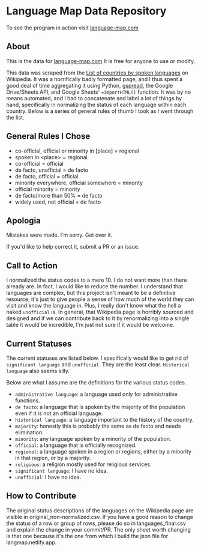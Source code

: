 # Language Map Data Repository

To see the program in action visit [language-map.com](https://language-map.com)

## About
This is the data for [language-map.com](https://language-map.com) It is free for
anyone to use or modify.

This data was scraped from the [List of countries by spoken languages][0] on
Wikipedia. It was a horrifically badly formatted page, and I thus spent a good
deal of time aggregating it using Python, [gspread][1], the Google Drive/Sheets
API, and Google Sheets' `=importHTML()` function. It was by no means automated,
and I had to concatenate and label a lot of things by hand, specifically in
normalizing the status of each language within each country. Below is a series
of general rules of thumb I took as I went through the list.

## General Rules I Chose
- co-official, official or minority in [place] = regional
- spoken in \<place\> = regional
- co-official = official
- de facto, unofficial = de facto
- de facto, official = official
- minority everywhere, official somewhere = minority
- official minority = minority
- de facto/more than 50% = de facto
- widely used, not official = de facto

## Apologia

Mistakes were made. I'm sorry. Get over it.

If you'd like to help correct it, submit a PR or an issue.

## Call to Action

I normalized the status codes to a mere 10. I do not want more than there
already are. In fact, I would like to reduce the number. I understand that
languages are complex, but this project isn't meant to be a definitive resource,
it's just to give people a sense of how much of the world they can visit and
know the language in. Plus, I really don't know what the hell a naked
`unofficial` is. In general, that Wikipedia page is horribly sourced and
designed and if we can contribute back to it by renormalizing into a single
table it would be incredible, I'm just not sure if it would be welcome.

## Current Statuses
The current statuses are listed below. I specifically would like to get rid of
`significant language` and `unofficial`. They are the least clear. `Historical
language` also seems silly.

Below are what I assume are the definitions for the various status codes.

- `administrative language`: a language used only for administrative functions.
- `de facto`: a language that is spoken by the majority of the population even
  if it is not an official language.
- `historical language`: a language important to the history of the country.
- `majority`: honestly this is probably the same as de facto and needs
  elimination.
- `minority`: any language spoken by a minority of the population.
- `official`: a language that is officially recognized.
- `regional`: a language spoken in a region or regions, either by a minority in
  that region, or by a majority.
- `religious`: a religion mostly used for religious services.
- `significant language`: I have no idea.
- `unofficial`: I have no idea.

## How to Contribute
The original status descriptions of the languages on the Wikipedia page are
visible in original_non-normalized.csv. If you have a good reason to change the
status of a row or group of rows, please do so in languages_final.csv and
explain the change in your commit/PR. The only sheet worth changing is that one
because it's the one from which I build the json file for langmap.netlify.app.


[0]: https://en.wikipedia.org/wiki/List_of_countries_by_spoken_languages
[1]: https://github.com/burnash/gspread
